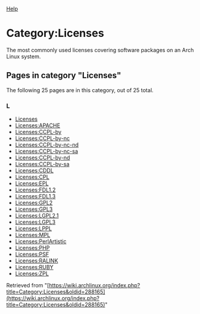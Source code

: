 [Help](//www.mediawiki.org/wiki/Special:MyLanguage/Help:Categories)

# Category:Licenses

The most commonly used licenses covering software packages on an Arch Linux system.

## Pages in category "Licenses"

The following 25 pages are in this category, out of 25 total.

### L

*   [Licenses](/index.php/Licenses "Licenses")
*   [Licenses:APACHE](/index.php/Licenses:APACHE "Licenses:APACHE")
*   [Licenses:CCPL-by](/index.php/Licenses:CCPL-by "Licenses:CCPL-by")
*   [Licenses:CCPL-by-nc](/index.php/Licenses:CCPL-by-nc "Licenses:CCPL-by-nc")
*   [Licenses:CCPL-by-nc-nd](/index.php/Licenses:CCPL-by-nc-nd "Licenses:CCPL-by-nc-nd")
*   [Licenses:CCPL-by-nc-sa](/index.php/Licenses:CCPL-by-nc-sa "Licenses:CCPL-by-nc-sa")
*   [Licenses:CCPL-by-nd](/index.php/Licenses:CCPL-by-nd "Licenses:CCPL-by-nd")
*   [Licenses:CCPL-by-sa](/index.php/Licenses:CCPL-by-sa "Licenses:CCPL-by-sa")
*   [Licenses:CDDL](/index.php/Licenses:CDDL "Licenses:CDDL")
*   [Licenses:CPL](/index.php/Licenses:CPL "Licenses:CPL")
*   [Licenses:EPL](/index.php/Licenses:EPL "Licenses:EPL")
*   [Licenses:FDL1.2](/index.php/Licenses:FDL1.2 "Licenses:FDL1.2")
*   [Licenses:FDL1.3](/index.php/Licenses:FDL1.3 "Licenses:FDL1.3")
*   [Licenses:GPL2](/index.php/Licenses:GPL2 "Licenses:GPL2")
*   [Licenses:GPL3](/index.php/Licenses:GPL3 "Licenses:GPL3")
*   [Licenses:LGPL2.1](/index.php/Licenses:LGPL2.1 "Licenses:LGPL2.1")
*   [Licenses:LGPL3](/index.php/Licenses:LGPL3 "Licenses:LGPL3")
*   [Licenses:LPPL](/index.php/Licenses:LPPL "Licenses:LPPL")
*   [Licenses:MPL](/index.php/Licenses:MPL "Licenses:MPL")
*   [Licenses:PerlArtistic](/index.php/Licenses:PerlArtistic "Licenses:PerlArtistic")
*   [Licenses:PHP](/index.php/Licenses:PHP "Licenses:PHP")
*   [Licenses:PSF](/index.php/Licenses:PSF "Licenses:PSF")
*   [Licenses:RALINK](/index.php/Licenses:RALINK "Licenses:RALINK")
*   [Licenses:RUBY](/index.php/Licenses:RUBY "Licenses:RUBY")
*   [Licenses:ZPL](/index.php/Licenses:ZPL "Licenses:ZPL")

Retrieved from "[https://wiki.archlinux.org/index.php?title=Category:Licenses&oldid=288165](https://wiki.archlinux.org/index.php?title=Category:Licenses&oldid=288165)"